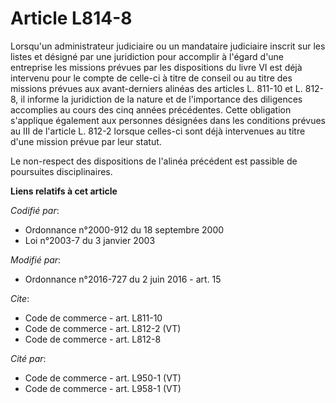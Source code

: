# Article L814-8

Lorsqu'un administrateur judiciaire ou un mandataire judiciaire inscrit sur les listes et désigné par une juridiction pour
accomplir à l'égard d'une entreprise les missions prévues par les dispositions du livre VI est déjà intervenu pour le compte
de celle-ci à titre de conseil ou au titre des missions prévues aux avant-derniers alinéas des articles L. 811-10 et L.
812-8, il informe la juridiction de la nature et de l'importance des diligences accomplies au cours des cinq années
précédentes. Cette obligation s'applique également aux personnes désignées dans les conditions prévues au III de l'article L.
812-2 lorsque celles-ci sont déjà intervenues au titre d'une mission prévue par leur statut. 

Le non-respect des dispositions de l'alinéa précédent est passible de poursuites disciplinaires.

**Liens relatifs à cet article**

_Codifié par_:

  - Ordonnance n°2000-912 du 18 septembre 2000
  - Loi n°2003-7 du 3 janvier 2003

_Modifié par_:

  - Ordonnance n°2016-727 du 2 juin 2016 - art. 15

_Cite_:

  - Code de commerce - art. L811-10
  - Code de commerce - art. L812-2 (VT)
  - Code de commerce - art. L812-8

_Cité par_:

  - Code de commerce - art. L950-1 (VT)
  - Code de commerce - art. L958-1 (VT)
